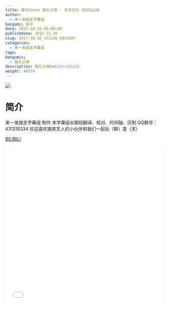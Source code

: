 ```yaml
---
title: 厚切Jason 娱乐之神 - 日本文化 20151226
author: 
  - 来一发就走字幕组
bangumi: 段子
date: 2017-10-16 00:00:00
publishdate: 2015-12-26
slug: 2017-10-16_151226_6931997
categories: 
  - 来一发就走字幕组
tags: 
bangumis: 
  - 娱乐之神
description: 娱乐之神&#8226;151226
weight: 48774
---
```


![](https://i.imgur.com/StAZ1zx.jpg)

# 简介  
来一发就走字幕组 制作 本字幕组长期招翻译、校对、时间轴、压制   QQ群号：431318334 欢迎喜欢搞笑艺人的小伙伴和我们一起玩（聊）耍（天）

  [BILIBILI](https://www.bilibili.com/video/av6931997/)


<div class="vcontainer">  <iframe class='video' src="//www.bilibili.com/blackboard/player.html?aid=6931997" width="100%" height="500" frameborder="0" allowfullscreen="allowfullscreen"></iframe></div>
